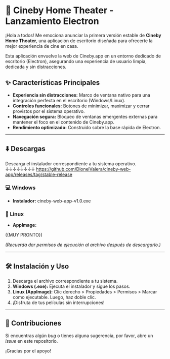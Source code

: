 # 🚀 Cineby Home Theater - Lanzamiento Electron

¡Hola a todos! Me emociona anunciar la primera versión estable de **Cineby Home Theater**, una aplicación de escritorio diseñada para ofrecerte la mejor experiencia de cine en casa.

Esta aplicación envuelve la web de Cineby.app en un entorno dedicado de escritorio (Electron), asegurando una experiencia de usuario limpia, dedicada y sin distracciones.

## ✨ Características Principales

* **Experiencia sin distracciones:** Marco de ventana nativo para una integración perfecta en el escritorio (Windows/Linux).
* **Controles funcionales:** Botones de minimizar, maximizar y cerrar provistos por el sistema operativo.
* **Navegación segura:** Bloqueo de ventanas emergentes externas para mantener el foco en el contenido de Cineby.app.
* **Rendimiento optimizado:** Construido sobre la base rápida de Electron.

---

## ⬇️ Descargas

Descarga el instalador correspondiente a tu sistema operativo.
↓↓↓↓↓↓↓↓
https://github.com/DionelValera/cineby-web-app/releases/tag/stable-release

### 💻 Windows

* **Instalador:**
cineby-web-app-v1.0.exe

### 🐧 Linux

* **AppImage:**

({MUY PRONTO})

*(Recuerda dar permisos de ejecución al archivo después de descargarlo.)*

---

## 🛠️ Instalación y Uso

1.  Descarga el archivo correspondiente a tu sistema.
2.  **Windows (.exe):** Ejecuta el instalador y sigue los pasos.
3.  **Linux (AppImage):** Clic derecho > Propiedades > Permisos > Marcar como ejecutable. Luego, haz doble clic.
4.  ¡Disfruta de tus películas sin interrupciones!

---

## 🤝 Contribuciones

Si encuentras algún *bug* o tienes alguna sugerencia, por favor, abre un *issue* en este repositorio.

¡Gracias por el apoyo!
